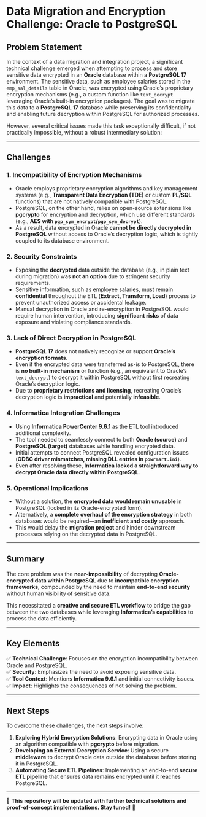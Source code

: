 # Data Migration and Encryption Challenge: Oracle to PostgreSQL

## **Problem Statement**
In the context of a data migration and integration project, a significant technical challenge emerged when attempting to process and store sensitive data encrypted in an **Oracle** database within a **PostgreSQL 17** environment. The sensitive data, such as employee salaries stored in the `emp_sal_details` table in Oracle, was encrypted using Oracle’s proprietary encryption mechanisms (e.g., a custom function like `text_decrypt` leveraging Oracle’s built-in encryption packages). The goal was to migrate this data to a **PostgreSQL 17** database while preserving its confidentiality and enabling future decryption within PostgreSQL for authorized processes.

However, several critical issues made this task exceptionally difficult, if not practically impossible, without a robust intermediary solution:

---

## **Challenges**

### **1. Incompatibility of Encryption Mechanisms**
- Oracle employs proprietary encryption algorithms and key management systems (e.g., **Transparent Data Encryption (TDE)** or custom **PL/SQL** functions) that are not natively compatible with PostgreSQL.
- PostgreSQL, on the other hand, relies on open-source extensions like **pgcrypto** for encryption and decryption, which use different standards (e.g., **AES with `pgp_sym_encrypt`/`pgp_sym_decrypt`**).
- As a result, data encrypted in Oracle **cannot be directly decrypted in PostgreSQL** without access to Oracle’s decryption logic, which is tightly coupled to its database environment.

### **2. Security Constraints**
- Exposing the **decrypted** data outside the database (e.g., in plain text during migration) was **not an option** due to stringent security requirements.
- Sensitive information, such as employee salaries, must remain **confidential** throughout the ETL (**Extract, Transform, Load**) process to prevent unauthorized access or accidental leakage.
- Manual decryption in Oracle and re-encryption in PostgreSQL would require human intervention, introducing **significant risks** of data exposure and violating compliance standards.

### **3. Lack of Direct Decryption in PostgreSQL**
- **PostgreSQL 17** does not natively recognize or support **Oracle’s encryption formats**.
- Even if the encrypted data were transferred as-is to PostgreSQL, there is **no built-in mechanism** or function (e.g., an equivalent to Oracle’s `text_decrypt`) to decrypt it within PostgreSQL without first recreating Oracle’s decryption logic.
- Due to **proprietary restrictions and licensing**, recreating Oracle’s decryption logic is **impractical** and potentially **infeasible**.

### **4. Informatica Integration Challenges**
- Using **Informatica PowerCenter 9.6.1** as the ETL tool introduced additional complexity.
- The tool needed to seamlessly connect to both **Oracle (source)** and **PostgreSQL (target)** databases while handling encrypted data.
- Initial attempts to connect PostgreSQL revealed configuration issues (**ODBC driver mismatches, missing DLL entries in `powrmart.ini`**).
- Even after resolving these, **Informatica lacked a straightforward way to decrypt Oracle data directly within PostgreSQL**.

### **5. Operational Implications**
- Without a solution, the **encrypted data would remain unusable** in PostgreSQL (locked in its Oracle-encrypted form).
- Alternatively, a **complete overhaul of the encryption strategy** in both databases would be required—an **inefficient and costly** approach.
- This would delay the **migration project** and hinder downstream processes relying on the decrypted data in PostgreSQL.

---

## **Summary**
The core problem was the **near-impossibility** of decrypting **Oracle-encrypted data within PostgreSQL** due to **incompatible encryption frameworks**, compounded by the need to maintain **end-to-end security** without human visibility of sensitive data.

This necessitated a **creative and secure ETL workflow** to bridge the gap between the two databases while leveraging **Informatica’s capabilities** to process the data efficiently.

---

## **Key Elements**
✅ **Technical Challenge**: Focuses on the encryption incompatibility between Oracle and PostgreSQL.  
✅ **Security**: Emphasizes the need to avoid exposing sensitive data.  
✅ **Tool Context**: Mentions **Informatica 9.6.1** and initial connectivity issues.  
✅ **Impact**: Highlights the consequences of not solving the problem.

---

## **Next Steps**
To overcome these challenges, the next steps involve:
1. **Exploring Hybrid Encryption Solutions**: Encrypting data in Oracle using an algorithm compatible with **pgcrypto** before migration.
2. **Developing an External Decryption Service**: Using a secure **middleware** to decrypt Oracle data outside the database before storing it in PostgreSQL.
3. **Automating Secure ETL Pipelines**: Implementing an end-to-end **secure ETL pipeline** that ensures data remains encrypted until it reaches PostgreSQL.

---

📌 **This repository will be updated with further technical solutions and proof-of-concept implementations. Stay tuned!** 🚀
